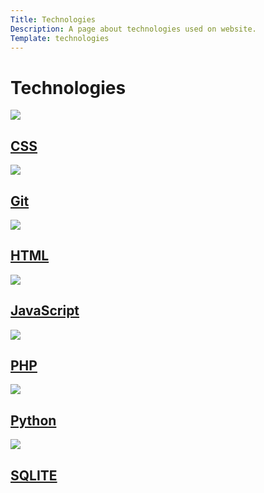 ```yaml
---
Title: Technologies
Description: A page about technologies used on website.
Template: technologies
---
```


Technologies
==================

<div class="subcontainer" id="CSS">
    <img src="%base_url%/image/css.jpg" class="css_img">
    <h2 class="title2">
        <a href="technology/css">CSS</a>
    </h2>
</div>
<div class="subcontainer" id="Git">
    <img src="%base_url%/image/git.jpg" class="git_img">
    <h2 class="title2">
        <a href="technology/git">Git</a>
    </h2>
</div>
<div class="subcontainer" id="HTML">
    <img src="%base_url%/image/html.jpg" class="html_img">
    <h2 class="title2">
        <a href="technology/html">HTML</a>
    </h2>
</div>
<div class="subcontainer" id="JavaScript">
    <img src="%base_url%/image/javascript.jpg" class="javascript_img">
    <h2 class="title2">
        <a href="technology/javascript">JavaScript</a>
    </h2>
</div>
<div class="subcontainer" id="PHP">
    <img src="%base_url%/image/php.jpg" class="php_img">
    <h2 class="title2">
        <a href="technology/php">PHP</a>
</div>
<div class="subcontainer" id="Python">
    <img src="%base_url%/image/python.jpg" class="python_img">
    <h2 class="title2">
        <a href="technology/python">Python</a>
</div>
<div class="subcontainer" id="SQLITE">
    <img src="%base_url%/image/sqlite.jpg" class="sqlite_img">
    <h2 class="title2">
        <a href="technology/sqlite">SQLITE</a>
</div>